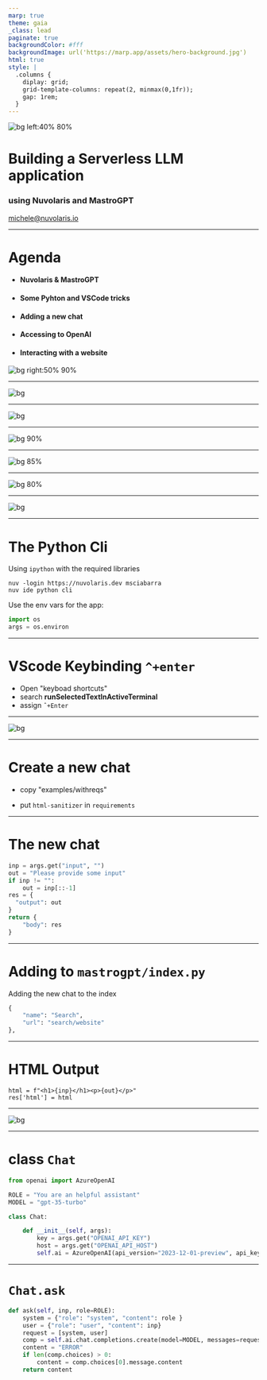 ```yaml
---
marp: true
theme: gaia
_class: lead
paginate: true
backgroundColor: #fff
backgroundImage: url('https://marp.app/assets/hero-background.jpg')
html: true
style: |
  .columns {
    diplay: grid;
    grid-template-columns: repeat(2, minmax(0,1fr));
    gap: 1rem;
  }
---
```


![bg left:40% 80%](./image/logo-full-transparent.png)

# **Building a  Serverless LLM application**

### using Nuvolaris and MastroGPT

michele@nuvolaris.io

---
# Agenda

- #### Nuvolaris & MastroGPT
- #### Some Pyhton and VSCode tricks
- #### Adding a new chat
- #### Accessing to OpenAI
- #### Interacting with a website

![bg right:50% 90%](image/overview.png)

---
![bg](https://fakeimg.pl/1600x800/fff/000/?text=Architecture)

---
![bg](image/nuvolaris-architecture.png)

---
![bg 90%](image/nuvolaris-admin.png)

---

![bg 85%](image/nuvolaris-ide.png)

---

![bg 80%](image/nuvolaris-mastrogpt.png)


---

![bg](https://fakeimg.pl/1600x800/fff/000/?text=Python+Tricks)


---

# The Python Cli

Using `ipython` with the required libraries

```
nuv -login https://nuvolaris.dev msciabarra
nuv ide python cli
```

Use the env vars for the app:

```python
import os
args = os.environ
```

---
# VScode Keybinding `^+enter`

- Open "keyboad shortcuts"
- search **runSelectedTextInActiveTerminal**
- assign `ˆ+Enter`


---

![bg](https://fakeimg.pl/1600x800/fff/000/?text=Adding+a+new+chat)

---

# Create a new chat

- copy "examples/withreqs"

- put `html-sanitizer` in `requirements`

---
# The new chat 

```python
inp = args.get("input", "")
out = "Please provide some input"
if inp != "":
    out = inp[::-1]
res = {
  "output": out
}
return {
    "body": res
}
```

--- 
# Adding to `mastrogpt/index.py`

Adding the new chat to the index

```python
{
    "name": "Search",
    "url": "search/website"
},
```
---

# HTML Output

```
html = f"<h1>{inp}</h1><p>{out}</p>"
res['html'] = html
```

---

![bg](https://fakeimg.pl/1600x800/fff/000/?text=Accessing+OpenAI)

---

# class `Chat`

```python
from openai import AzureOpenAI

ROLE = "You are an helpful assistant"
MODEL = "gpt-35-turbo"

class Chat:

    def __init__(self, args):
        key = args.get("OPENAI_API_KEY")
        host = args.get("OPENAI_API_HOST")
        self.ai = AzureOpenAI(api_version="2023-12-01-preview", api_key=key, azure_endpoint=host)

```
---

# `Chat.ask`

```python
def ask(self, inp, role=ROLE):
    system = {"role": "system", "content": role }
    user = {"role": "user", "content": inp}
    request = [system, user]
    comp = self.ai.chat.completions.create(model=MODEL, messages=request)
    content = "ERROR"
    if len(comp.choices) > 0:
        content = comp.choices[0].message.content
    return content
```

